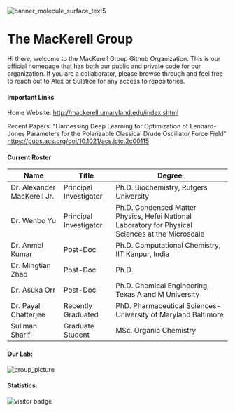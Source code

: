 ![banner_molecule_surface_text5](https://user-images.githubusercontent.com/11812946/167901785-f47fa24c-47b1-4676-b253-834026d4da2b.jpeg)

# The MacKerell Group

Hi there, welcome to the MacKerell Group Github Organization. This is our official homepage that has both our public and private code for our organization. 
If you are a collaborator, please browse through and feel free to reach out to Alex or Sulstice for any access to repositories.

#### Important Links

Home Website: http://mackerell.umaryland.edu/index.shtml

Recent Papers: "Harnessing Deep Learning for Optimization of Lennard-Jones Parameters for the Polarizable Classical Drude Oscillator Force Field"
https://pubs.acs.org/doi/10.1021/acs.jctc.2c00115

#### Current Roster

| Name | Title | Degree |
|-|-|-|
| Dr. Alexander MacKerell Jr. | Principal Investigator | Ph.D. Biochemistry, Rutgers University | 
| Dr. Wenbo Yu | Principal Investigator | Ph.D. Condensed Matter Physics, Hefei National Laboratory for Physical Sciences at the Microscale |
| Dr. Anmol Kumar | Post-Doc | Ph.D. Computational Chemistry, IIT Kanpur, India | 
| Dr. Mingtian Zhao | Post-Doc | Ph.D. |
| Dr. Asuka Orr | Post-Doc | Ph.D. Chemical Engineering, Texas A and M University |
| Dr. Payal Chatterjee | Recently Graduated | PhD. Pharmaceutical Sciences- University of Maryland Baltimore | 
| Suliman Sharif | Graduate Student | MSc. Organic Chemistry |

#### Our Lab:

![group_picture](https://user-images.githubusercontent.com/11812946/167899178-f01584fa-a7b1-408f-8e8b-5ae75581e29c.jpeg)

#### Statistics:

![visitor badge](https://visitor-badge.glitch.me/badge?page_id=mackerell-lab)
